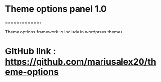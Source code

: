 # Theme options panel 1.0
=============

Theme options framework to include in wordpress themes.

# GitHub link : https://github.com/mariusalex20/theme-options

